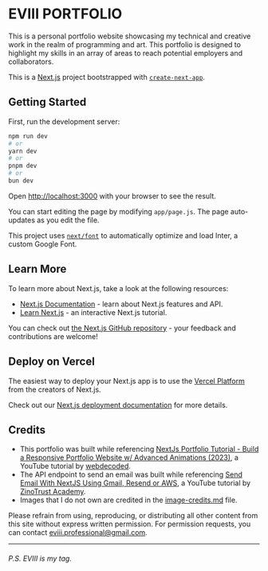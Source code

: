 # EVIII PORTFOLIO

This is a personal portfolio website showcasing my technical and creative work in the realm of programming and art. This portfolio is designed to highlight my skills in an array of areas to reach potential employers and collaborators.

This is a [Next.js](https://nextjs.org/) project bootstrapped with [`create-next-app`](https://github.com/vercel/next.js/tree/canary/packages/create-next-app).

## Getting Started

First, run the development server:

```bash
npm run dev
# or
yarn dev
# or
pnpm dev
# or
bun dev
```

Open [http://localhost:3000](http://localhost:3000) with your browser to see the result.

You can start editing the page by modifying `app/page.js`. The page auto-updates as you edit the file.

This project uses [`next/font`](https://nextjs.org/docs/basic-features/font-optimization) to automatically optimize and load Inter, a custom Google Font.

## Learn More

To learn more about Next.js, take a look at the following resources:

- [Next.js Documentation](https://nextjs.org/docs) - learn about Next.js features and API.
- [Learn Next.js](https://nextjs.org/learn) - an interactive Next.js tutorial.

You can check out [the Next.js GitHub repository](https://github.com/vercel/next.js/) - your feedback and contributions are welcome!

## Deploy on Vercel

The easiest way to deploy your Next.js app is to use the [Vercel Platform](https://vercel.com/new?utm_medium=default-template&filter=next.js&utm_source=create-next-app&utm_campaign=create-next-app-readme) from the creators of Next.js.

Check out our [Next.js deployment documentation](https://nextjs.org/docs/deployment) for more details.

## Credits

- This portfolio was built while referencing [NextJs Portfolio Tutorial - Build a Responsive Portfolio Website w/ Advanced Animations (2023)](https://youtu.be/Kb1f5bvF6f4?feature=shared), a YouTube tutorial by [webdecoded](https://www.youtube.com/@webdecoded).
- The API endpoint to send an email was built while referencing [Send Email With NextJS Using Gmail, Resend or AWS](https://youtu.be/oujAYWgYwtM?si=7-cLRc7CA7a1hlzW), a YouTube tutorial by [ZinoTrust Academy](https://www.youtube.com/@ZinoTrustAcademy).
- Images that I do not own are credited in the [image-credits.md](./public/image-credits.md) file.

Please refrain from using, reproducing, or distributing all other content from this site without express written permission. For permission requests, you can contact eviii.professional@gmail.com.

---

###### P.S. EVIII is my tag.
